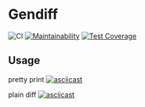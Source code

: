 # Gendiff
![CI](https://github.com/ava239/php-project-lvl2/workflows/CI/badge.svg)
[![Maintainability](https://api.codeclimate.com/v1/badges/25ef186196e3546e1b1a/maintainability)](https://codeclimate.com/github/ava239/php-project-lvl2/maintainability)
[![Test Coverage](https://api.codeclimate.com/v1/badges/25ef186196e3546e1b1a/test_coverage)](https://codeclimate.com/github/ava239/php-project-lvl2/test_coverage)

## Usage
pretty print
[![asciicast](https://asciinema.org/a/351109.svg)](https://asciinema.org/a/351109)

plain diff
[![asciicast](https://asciinema.org/a/351261.svg)](https://asciinema.org/a/351261)